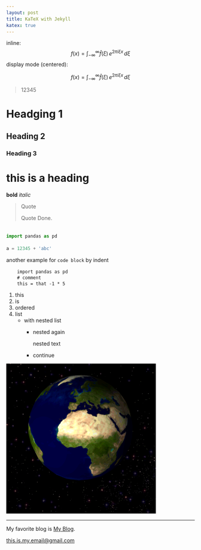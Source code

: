 ```yaml
---
layout: post
title: KaTeX with Jekyll
katex: true
---
```


inline: $$f(x) = \int_{-\infty}^\infty \hat f(\xi)\,e^{2 \pi i \xi x} \,d\xi$$
display mode (centered):

$$f(x) = \int_{-\infty}^\infty \hat f(\xi)\,e^{2 \pi i \xi x} \,d\xi$$


> 12345

# Headging 1
## Heading 2
### Heading 3

this is a heading
=========

**bold**
*italic*

> Quote
>
> Quote Done.

```python

import pandas as pd

a = 12345 + 'abc'
```
another example for `code block` by indent

        import pandas as pd
        # comment        
        this = that -1 * 5

1. this
2. is
3. ordered
4. list
    - with nested list
        * nested again

            nested text

        * continue


![Include an Image](/assets/image/gif_sample.gif)

---


My favorite blog is [My Blog](https://maxma-xn.github.io).

<this.is.my.email@gmail.com>